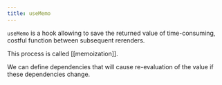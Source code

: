```yaml
---
title: useMemo
---
```


`useMemo` is a hook allowing to save the returned value of time-consuming, costful function between subsequent rerenders.

This process is called [[memoization]].

We can define dependencies that will cause re-evaluation of the value if these dependencies change.
